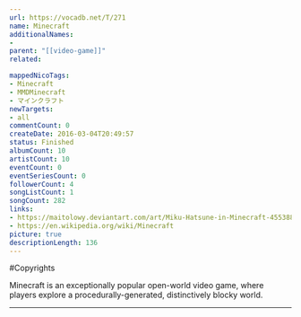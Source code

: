 ```yaml
---
url: https://vocadb.net/T/271
name: Minecraft
additionalNames: 
- 
parent: "[[video-game]]"
related:

mappedNicoTags:
- Minecraft
- MMDMinecraft
- マインクラフト
newTargets:
- all
commentCount: 0
createDate: 2016-03-04T20:49:57
status: Finished
albumCount: 10
artistCount: 10
eventCount: 0
eventSeriesCount: 0
followerCount: 4
songListCount: 1
songCount: 282
links: 
- https://maitolowy.deviantart.com/art/Miku-Hatsune-in-Minecraft-455388484
- https://en.wikipedia.org/wiki/Minecraft
picture: true
descriptionLength: 136
---
```


#Copyrights

Minecraft is an exceptionally popular open-world video game, where players explore a procedurally-generated, distinctively blocky world.

---

